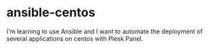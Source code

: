 ansible-centos
==============

I'm learning to use Ansible and I want to automate the deployment of several applications on centos with Plesk Panel.